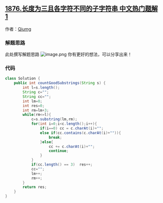 ## [1876.长度为三且各字符不同的子字符串 中文热门题解1](https://leetcode.cn/problems/substrings-of-size-three-with-distinct-characters/solutions/100000/qiumg-java-shuang-zhi-zhen-by-qiumg-ss9l)

作者：[Qiumg](https://leetcode.cn/u/Qiumg)
### 解题思路
此处撰写解题思路
![image.png](https://pic.leetcode-cn.com/1622341616-eRCVwc-image.png)
你有更好的想法，可以分享出来！
### 代码

```java
class Solution {
    public int countGoodSubstrings(String s) {
        int l=s.length();
        String c="";
        String cc="";
        int lm=0;
        int res=0;
        int rm=lm+3;
        while(rm<=l){
            c=s.substring(lm,rm);
            for(int i=0;i<c.length();i++){
                if(i==0) cc = c.charAt(i)+"";
                else if(cc.contains(c.charAt(i)+"")){
                    break;
                }else{
                    cc += c.charAt(i)+"";
                    continue;
                }
            }
            if(cc.length() == 3)  res++; 
            cc="";
            lm++;
            rm++;
        }
        return res;
    }
}
```
